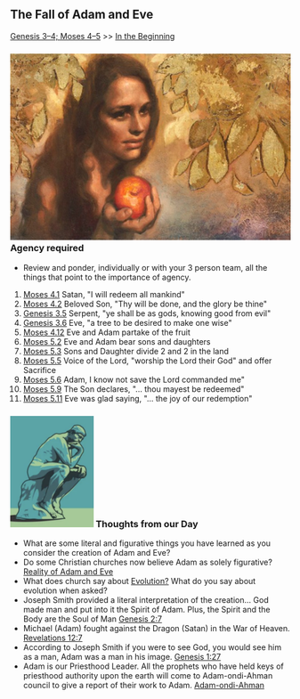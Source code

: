 ## The Fall of Adam and Eve

[Genesis 3–4; Moses 4–5](https://abn.churchofjesuschrist.org/study/manual/come-follow-me-for-sunday-school-old-testament-2022/03?lang=eng) >> <a href="/docs/otlessons/thebeginning">In the Beginning</a>

### ![creation](/docs/assets/images/Eve.jpeg) Agency required
* Review and ponder, individually or with your 3 person team, all the things that point to the importance of agency.
1. [Moses 4.1](https://abn.churchofjesuschrist.org/study/scriptures/pgp/moses/4.1?lang=eng) Satan, "I will redeem all mankind"
2. [Moses 4.2](https://abn.churchofjesuschrist.org/study/scriptures/pgp/moses/4.2?lang=eng) Beloved Son, "Thy will be done, and the glory be thine"
3. [Genesis 3.5](https://abn.churchofjesuschrist.org/study/scriptures/ot/gen/3.5?lang=eng) Serpent, "ye shall be as gods, knowing good from evil"
4. [Genesis 3.6](https://abn.churchofjesuschrist.org/study/scriptures/ot/gen/3.6?lang=eng) Eve, "a tree to be desired to make one wise"
5. [Moses 4.12](https://abn.churchofjesuschrist.org/study/scriptures/pgp/moses/4.12?lang=eng) Eve and Adam partake of the fruit
6. [Moses 5.2](https://abn.churchofjesuschrist.org/study/scriptures/pgp/moses/5.2?lang=eng)  Eve and Adam bear sons and daughters
7. [Moses 5.3](https://abn.churchofjesuschrist.org/study/scriptures/pgp/moses/5.3?lang=eng) Sons and Daughter divide 2 and 2 in the land
8. [Moses 5.5](https://abn.churchofjesuschrist.org/study/scriptures/pgp/moses/5.5?lang=eng) Voice of the Lord, "worship the Lord their God" and offer Sacrifice
9. [Moses 5.6](https://abn.churchofjesuschrist.org/study/scriptures/pgp/moses/5.6?lang=eng) Adam, I know not save the Lord commanded me"
10. [Moses 5.9](https://abn.churchofjesuschrist.org/study/scriptures/pgp/moses/5.9?lang=eng) The Son declares, "... thou mayest be redeemed"
11. [Moses 5.11](https://abn.churchofjesuschrist.org/study/scriptures/pgp/moses/5.11?lang=eng) Eve was glad saying, "... the joy of our redemption"

### <img src="/docs/assets/images/thinking.png" height="200" alt=""> Thoughts from our Day
* What are some literal and figurative things you have learned as you consider the creation of Adam and Eve?
* Do some Christian churches now believe Adam as solely figurative?  [Reality of Adam and Eve](https://catholicreview.org/catholic-church-has-evolving-answer-on-reality-of-adam-and-eve/)
* What does church say about [Evolution?](https://abn.churchofjesuschrist.org/study/new-era/2016/10/to-the-point/what-does-the-church-believe-about-evolution?lang=eng&adobe_mc_ref=https%3A%2F%2Fwww.churchofjesuschrist.org%2Fstudy%2Fnew-era%2F2016%2F10%2Fto-the-point%2Fwhat-does-the-church-believe-about-evolution%3Flang%3Deng&adobe_mc_sdid=SDID%3D7698AF8E81A852D4-3361E03B41C9CDC2%7CMCORGID%3D66C5485451E56AAE0A490D45%2540AdobeOrg%7CTS%3D1642291789)  What do you say about evolution when asked?
* Joseph Smith provided a literal interpretation of the creation... God made man and put into it the Spirit of Adam.  Plus, the Spirit and the Body are the Soul of Man [Genesis 2:7](https://abn.churchofjesuschrist.org/study/scriptures/ot/gen/2?lang=eng)
* Michael (Adam) fought against the Dragon (Satan) in the War of Heaven.  [Revelations 12:7](https://abn.churchofjesuschrist.org/study/scriptures/nt/rev/12?lang=eng)
* According to Joseph Smith if you were to see God, you would see him as a man, Adam was a man in his image. [Genesis 1:27](https://abn.churchofjesuschrist.org/study/scriptures/ot/gen/1?lang=eng)
* Adam is our Priesthood Leader.  All the prophets who have held keys of priesthood authority upon the earth will come to Adam-ondi-Ahman council to give a report of their work to Adam. [Adam-ondi-Ahman](https://www.churchofjesuschrist.org/manual/primary-5/lesson-30?lang=eng)
